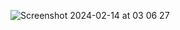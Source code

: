 ![Screenshot 2024-02-14 at 03 06 27](https://github.com/RubenRosalia/YouTubeShortsURLConverter/assets/59877342/bb54590f-1044-44e5-9cb7-33b5f4becdbb)
